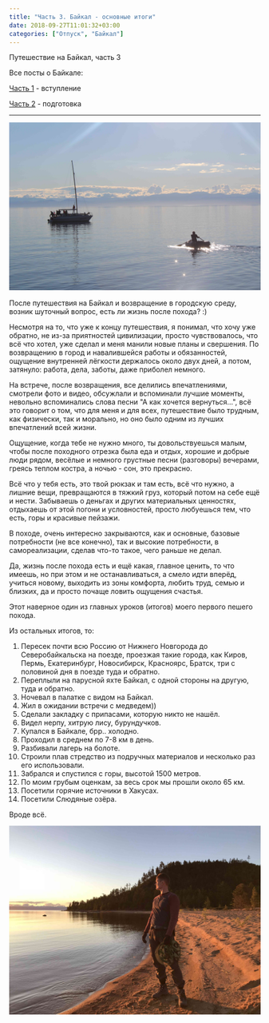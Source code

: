 ```yaml
---
title: "Часть 3. Байкал - основные итоги"
date: 2018-09-27T11:01:32+03:00
categories: ["Отпуск", "Байкал"]
---
```


Путешествие на Байкал, часть 3

<!--more-->

Все посты о Байкале:

[Часть 1](https://arybin93.github.io/posts/22_baikal_1/) - вступление

[Часть 2](https://arybin93.github.io/posts/23_baikal_2/) - подготовка

---

![Baikal](/images/12_baikal_2_start.JPG "Лучшее фото передающее атмосферу")

После путешествия на Байкал и возвращение в городскую среду, возник шуточный вопрос, есть ли жизнь после похода? :)

Несмотря на то, что уже к концу путешествия, я понимал, что хочу уже обратно, не из-за приятностей цивилизации, 
просто чувствовалось, что всё что хотел, уже сделал и меня манили новые планы и свершения.
По возвращению в город и навалившейся работы и обязанностей, ощущение внутренней лёгкости держалось около двух дней, 
а потом, затянуло: работа, дела, заботы, даже приболел немного.

На встрече, после возвращения, все делились впечатлениями, смотрели фото и видео, 
обсужлали и вспоминали лучшие моменты, невольно вспоминались слова песни "А как хочется вернуться...",
всё это говорит о том, что для меня и для всех, путешествие было трудным, как физически, так и морально,
но оно было одним из лучших впечатлений всей жизни.

Ощущение, когда тебе не нужно много, ты довольствуешься малым, чтобы после походного отрезка была еда и отдых,
хорошие и добрые люди рядом, весёлые и немного грустные песни (разговоры) вечерами,
греясь теплом костра, а ночью - сон, это прекрасно. 

Всё что у тебя есть, это твой рюкзак и там есть, всё что нужно, а лишние вещи, превращаются в тяжкий груз,
который потом на себе ещё и нести. Забываешь о деньгах и других материальных ценностях, отдыхаешь от этой погони и условностей, 
просто любуешься тем, что есть, горы и красивые пейзажи.

В походе, очень интересно закрываются, как и основные, базовые потребности (не все конечно),
так и высокие потребности, в самореализации, сделав что-то такое, чего раньше не делал.

Да, жизнь после похода есть и ещё какая, главное ценить, то что имеешь, но при этом и не останавливаться, 
а смело идти вперёд, учиться новому, выходить из зоны комфорта, любить труд, семью и близких,
да и просто почаще ловить ощущения счастья.

Этот наверное один из главных уроков (итогов) моего первого пешего похода.

Из остальных итогов, то:

1) Пересек почти всю Россию от Нижнего Новгорода до Северобайкальска на поезде, проезжая такие города, как Киров, Пермь, Екатеринбург, Новосибирск, Красноярс, Братск, три с половиной дня в поезде туда и обратно.
2) Переплыли на парусной яхте Байкал, с одной стороны на другую, туда и обратно.
3) Ночевал в палатке с видом на Байкал.
4) Жил в ожидании встречи с медведем))
5) Сделали закладку с припасами, которую никто не нашёл.
6) Видел нерпу, хитрую лису, бурундучков.
6) Купался в Байкале, брр.. холодно.
7) Проходил в среднем по 7-8 км в день.
8) Разбивали лагерь на болоте.
9) Строили плав стредство из подручных материалов и несколько раз его использовали.
10) Забрался и спустился с горы, высотой 1500 метров.
11) По моим грубым оценкам, за весь срок мы прошли около 65 км.
12) Посетили горячие источники в Хакусах.
13) Посетили Слюдяные озёра.

Вроде всё.

![Baikal](/images/13_baikal_2_end.jpg "Закат")
